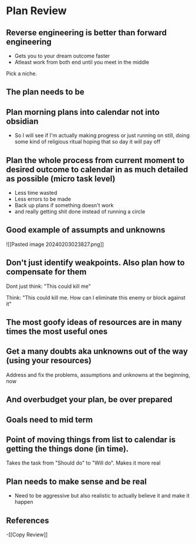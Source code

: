 # Plan Review

## Reverse engineering is better than forward engineering

- Gets you to your dream outcome faster 
- Atleast work from both end until you meet in the middle

Pick a niche. 

## The plan needs to be 


## Plan morning plans into calendar not into obsidian 

- So I will see if I'm actually making progress or just running on still, doing some kind of religious ritual hoping that so day it will pay off

## Plan the whole process from current moment to desired outcome to calendar in as much detailed as possible (micro task level)

- Less time wasted
- Less errors to be made
- Back up plans if something doesn't work
- and really getting shit done instead of running a circle

## Good example of assumpts and unknowns

![[Pasted image 20240203023827.png]]


## Don't just identify weakpoints. Also plan how to compensate for them

Dont just think: "This could kill me"

Think: "This could kill me. How can I eliminate this enemy or block against it"


## The most goofy ideas of resources are in many times the most useful ones


## Get a many doubts aka unknowns out of the way (using your resources)

Address and fix the problems, assumptions and unknowns at the beginning, now

## And overbudget your plan, be over prepared




## Goals need to mid term



## Point of moving things from list to calendar is getting the things done (in time).

Takes the task from "Should do" to "Will do". Makes it more real 



## Plan needs to make sense and be real

- Need to be aggressive but also realistic to actually believe it and make it happen


## References
<!-- Links to pages not referenced in the content -->
-[[Copy Review]]

